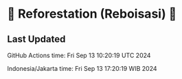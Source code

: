 
# 🌳 Reforestation (Reboisasi) 🌲

## Last Updated

GitHub Actions time: Fri Sep 13 10:20:19 UTC 2024

Indonesia/Jakarta time: Fri Sep 13 17:20:19 WIB 2024
